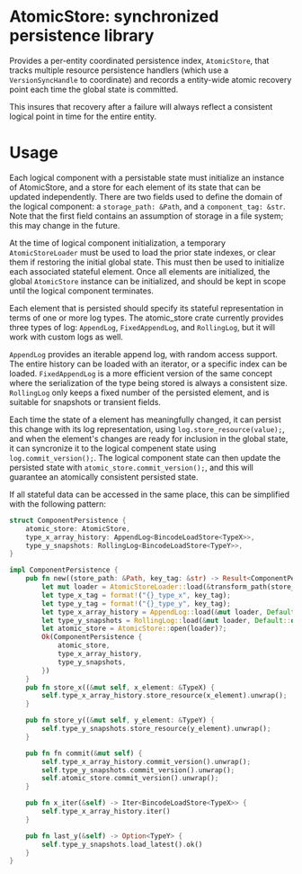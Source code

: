 # AtomicStore: synchronized persistence library

Provides a per-entity coordinated persistence index, `AtomicStore`, that tracks multiple resource
persistence handlers (which use a `VersionSyncHandle` to coordinate) and records a entity-wide atomic
recovery point each time the global state is committed.

This insures that recovery after a failure will always reflect a consistent logical point in time
for the entire entity.

# Usage

Each logical component with a persistable state must initialize an instance of AtomicStore, and a store for each element of its state that can be updated independently.
There are two fields used to define the domain of the logical component: a `storage_path: &Path`, and a `component_tag: &str`. Note that the first field contains an assumption of storage in a file system; this may change in the future.

At the time of logical component initialization, a temporary `AtomicStoreLoader` must be used to load the prior state indexes, or clear them if restoring the initial global state. This must then be used to initialize each associated stateful element. Once all elements are initialized, the global `AtomicStore` instance can be initialized, and should be kept in scope until the logical component terminates.

Each element that is persisted should specify its stateful representation in terms of one or more log types. The atomic_store crate currently provides three types of log: `AppendLog`, `FixedAppendLog`, and `RollingLog`, but it will work with custom logs as well.

`AppendLog` provides an iterable append log, with random access support. The entire history can be loaded with an iterator, or a specific index can be loaded. `FixedAppendLog` is a more efficient version of the same concept where the serialization of the type being stored is always a consistent size. `RollingLog` only keeps a fixed number of the persisted element, and is suitable for snapshots or transient fields.

Each time the state of a element has meaningfully changed, it can persist this change with its log representation, using `log.store_resource(value);`, and when the element's changes are ready for inclusion in the global state, it can syncronize it to the logical compenent state using `log.commit_version();`. The logical component state can then update the persisted state with `atomic_store.commit_version();`, and this will guarantee an atomically consistent persisted state.

If all stateful data can be accessed in the same place, this can be simplified with the following pattern:

```rust
struct ComponentPersistence {
    atomic_store: AtomicStore,
    type_x_array_history: AppendLog<BincodeLoadStore<TypeX>>,
    type_y_snapshots: RollingLog<BincodeLoadStore<TypeY>>,
}

impl ComponentPersistence {
    pub fn new((store_path: &Path, key_tag: &str) -> Result<ComponentPersistence, PersistenceError> {
        let mut loader = AtomicStoreLoader::load(&transform_path(store_path), key_tag)?;
        let type_x_tag = format!("{}_type_x", key_tag);
        let type_y_tag = format!("{}_type_y", key_tag);
        let type_x_array_history = AppendLog::load(&mut loader, Default::default(), &type_x_tag, 1024)?;
        let type_y_snapshots = RollingLog::load(&mut loader, Default::default(), &type_y_tag, 1024)?;
        let atomic_store = AtomicStore::open(loader)?;
        Ok(ComponentPersistence {
            atomic_store,
            type_x_array_history,
            type_y_snapshots,
        })
    }
    pub fn store_x((&mut self, x_element: &TypeX) {
        self.type_x_array_history.store_resource(x_element).unwrap();
    }

    pub fn store_y((&mut self, y_element: &TypeY) {
        self.type_y_snapshots.store_resource(y_element).unwrap();
    }

    pub fn fn commit(&mut self) {
        self.type_x_array_history.commit_version().unwrap();
        self.type_y_snapshots.commit_version().unwrap();
        self.atomic_store.commit_version().unwrap();
    }

    pub fn x_iter(&self) -> Iter<BincodeLoadStore<TypeX>> {
        self.type_x_array_history.iter()
    }

    pub fn last_y(&self) -> Option<TypeY> {
        self.type_y_snapshots.load_latest().ok()
    }
}

```

